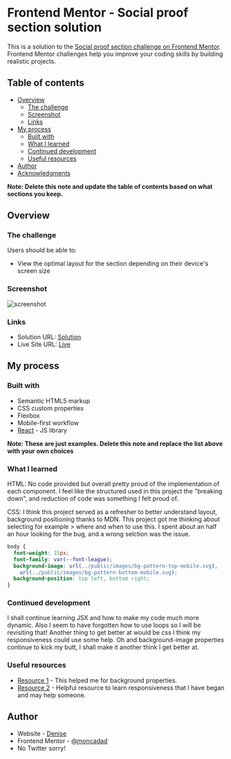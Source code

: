 # Frontend Mentor - Social proof section solution

This is a solution to the [Social proof section challenge on Frontend Mentor](https://www.frontendmentor.io/challenges/social-proof-section-6e0qTv_bA). Frontend Mentor challenges help you improve your coding skills by building realistic projects.

## Table of contents

- [Overview](#overview)
  - [The challenge](#the-challenge)
  - [Screenshot](#screenshot)
  - [Links](#links)
- [My process](#my-process)
  - [Built with](#built-with)
  - [What I learned](#what-i-learned)
  - [Continued development](#continued-development)
  - [Useful resources](#useful-resources)
- [Author](#author)
- [Acknowledgments](#acknowledgments)

**Note: Delete this note and update the table of contents based on what sections you keep.**

## Overview

### The challenge

Users should be able to:

- View the optimal layout for the section depending on their device's screen size

### Screenshot

![screenshot](/images/screenshot.png)

### Links

- Solution URL: [Solution](https://www.frontendmentor.io/profile/moncadad)
- Live Site URL: [Live](https://tubular-gnome-0347c5.netlify.app/)

## My process

### Built with

- Semantic HTML5 markup
- CSS custom properties
- Flexbox
- Mobile-first workflow
- [React](https://reactjs.org/) - JS library

**Note: These are just examples. Delete this note and replace the list above with your own choices**

### What I learned

HTML: No code provided but overall pretty proud of the implementation of each component.
I feel like the structured used in this project the "breaking down", and reduction of code was something I felt proud of.

CSS: I think this project served as a refresher to better understand layout, background positioning thanks to MDN. This project got me thinking about selecting for example > where and when to use this. I spent about an half an hour looking for the bug, and a wrong selction was the issue.

```css
body {
  font-weight: 15px;
  font-family: var(--font-league);
  background-image: url(../public/images/bg-pattern-top-mobile.svg),
    url(../public/images/bg-pattern-bottom-mobile.svg);
  background-position: top left, bottom right;
}
```

### Continued development

I shall continue learning JSX and how to make my code much more dynamic.
Also I seem to have forgotten how to use loops so I will be revisiting that! Another thing to get better at would be css I think my responsiveness could use some help. Oh and background-image properties continue to kick my butt, I shall make it another think I get better at.

### Useful resources

- [Resource 1](https://developer.mozilla.org/en-US/docs/Web/CSS/background-position) - This helped me for background properties.
- [Resource 2](https://courses.kevinpowell.co/view/courses/conquering-responsive-layouts/) - Helpful resource to learn responsiveness that I have began and may help someone.

## Author

- Website - [Denise](https://www.your-site.com)
- Frontend Mentor - [@moncadad](https://www.frontendmentor.io/profile/yourusername)
- No Twitter sorry!
